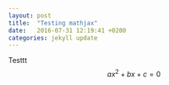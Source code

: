 ```yaml
---
layout: post
title:  "Testing mathjax"
date:   2016-07-31 12:19:41 +0200
categories: jekyll update
---
```


Testtt
$$ ax^2+bx+c=0$$
